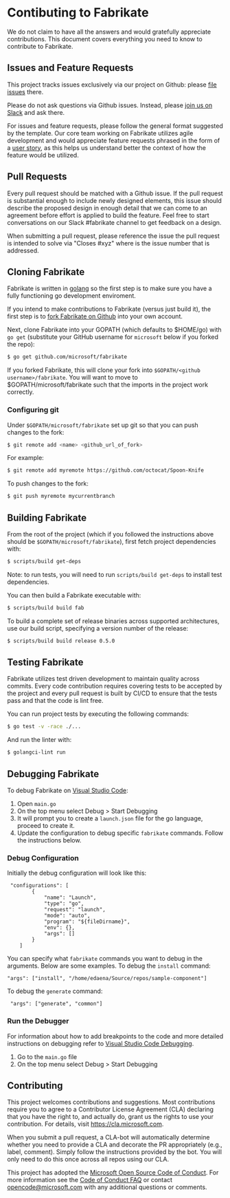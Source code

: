 # Contibuting to Fabrikate

We do not claim to have all the answers and would gratefully appreciate
contributions. This document covers everything you need to know to contribute to
Fabrikate.

## Issues and Feature Requests

This project tracks issues exclusively via our project on Github: please
[file issues](https://github.com/microsoft/fabrikate/issues/new/choose) there.

Please do not ask questions via Github issues. Instead, please
[join us on Slack](https://publicslack.com/slacks/https-bedrockco-slack-com/invites/new)
and ask there.

For issues and feature requests, please follow the general format suggested by
the template. Our core team working on Fabrikate utilizes agile development and
would appreciate feature requests phrased in the form of a
[user story](https://www.mountaingoatsoftware.com/agile/user-stories), as this
helps us understand better the context of how the feature would be utilized.

## Pull Requests

Every pull request should be matched with a Github issue. If the pull request is
substantial enough to include newly designed elements, this issue should
describe the proposed design in enough detail that we can come to an agreement
before effort is applied to build the feature. Feel free to start conversations
on our Slack #fabrikate channel to get feedback on a design.

When submitting a pull request, please reference the issue the pull request is
intended to solve via "Closes #xyz" where is the issue number that is addressed.

## Cloning Fabrikate

Fabrikate is written in [golang](https://golang.org/) so the first step is to
make sure you have a fully functioning go development enviroment.

If you intend to make contributions to Fabrikate (versus just build it), the
first step is to
[fork Fabrikate on Github](https://github.com/microsoft/fabrikate) into your own
account.

Next, clone Fabrikate into your GOPATH (which defaults to \$HOME/go) with
`go get` (substitute your GitHub username for `microsoft` below if you forked
the repo):

```sh
$ go get github.com/microsoft/fabrikate
```

If you forked Fabrikate, this will clone your fork into
`$GOPATH/<github username>/fabrikate`. You will want to move to
\$GOPATH/microsoft/fabrikate such that the imports in the project work
correctly.

### Configuring git

Under `$GOPATH/microsoft/fabrikate` set up git so that you can push changes to
the fork:

```sh
$ git remote add <name> <github_url_of_fork>
```

For example:

```sh
$ git remote add myremote https://github.com/octocat/Spoon-Knife
```

To push changes to the fork:

```sh
$ git push myremote mycurrentbranch
```

## Building Fabrikate

From the root of the project (which if you followed the instructions above
should be `$GOPATH/microsoft/fabrikate`), first fetch project dependencies with:

```sh
$ scripts/build get-deps
```

Note: to run tests, you will need to run `scripts/build get-deps` to install
test dependencies.

You can then build a Fabrikate executable with:

```sh
$ scripts/build build fab
```

To build a complete set of release binaries across supported architectures, use
our build script, specifying a version number of the release:

```sh
$ scripts/build build release 0.5.0
```

## Testing Fabrikate

Fabrikate utilizes test driven development to maintain quality across commits.
Every code contribution requires covering tests to be accepted by the project
and every pull request is built by CI/CD to ensure that the tests pass and that
the code is lint free.

You can run project tests by executing the following commands:

```sh
$ go test -v -race ./...
```

And run the linter with:

```sh
$ golangci-lint run
```

## Debugging Fabrikate
To debug Fabrikate on [Visual Studio Code](https://code.visualstudio.com/):
1. Open `main.go`
2. On the top menu select Debug > Start Debugging
3. It will prompt you to create a `launch.json` file for the go language, proceed to create it.
4. Update the configuration to debug specific `fabrikate` commands. Follow the instructions below.

### Debug Configuration
Initially the debug configuration will look like this:
```
 "configurations": [
        {
            "name": "Launch",
            "type": "go",
            "request": "launch",
            "mode": "auto",
            "program": "${fileDirname}",
            "env": {},
            "args": []
        }
    ]
```

You can specify what `fabrikate` commands you want to debug in the arguments. Below are some examples.
To debug the `install` command:
```
"args": ["install", "/home/edaena/Source/repos/sample-component"]
```

To debug the `generate` command:
```
 "args": ["generate", "common"]
```

### Run the Debugger
For information about how to add breakpoints to the code and more detailed instructions on debugging refer to [Visual Studio Code Debugging](https://code.visualstudio.com/docs/editor/debugging).
1. Go to the `main.go` file
2. On the top menu select Debug > Start Debugging

## Contributing

This project welcomes contributions and suggestions. Most contributions require
you to agree to a Contributor License Agreement (CLA) declaring that you have
the right to, and actually do, grant us the rights to use your contribution. For
details, visit https://cla.microsoft.com.

When you submit a pull request, a CLA-bot will automatically determine whether
you need to provide a CLA and decorate the PR appropriately (e.g., label,
comment). Simply follow the instructions provided by the bot. You will only need
to do this once across all repos using our CLA.

This project has adopted the
[Microsoft Open Source Code of Conduct](https://opensource.microsoft.com/codeofconduct/).
For more information see the
[Code of Conduct FAQ](https://opensource.microsoft.com/codeofconduct/faq/) or
contact [opencode@microsoft.com](mailto:opencode@microsoft.com) with any
additional questions or comments.

